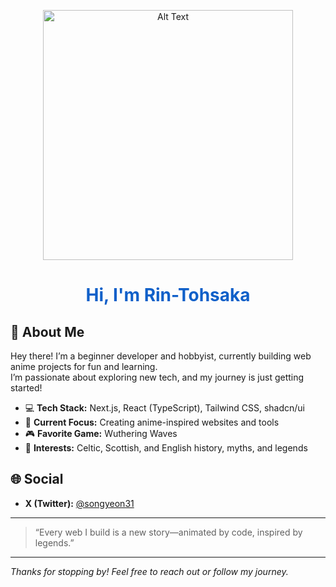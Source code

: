 <!--
Hi! Feel free to edit or update this README as your skills, projects, or interests grow!
-->
<p align="center">
  <img src="https://tenor.com/view/rin-fate-stay-night-sigh-anime-girl-rin-tohsaka-gif-12035887274724107717.gif" alt="Alt Text" width="400"/>
</p>

<h1 align="center" style="color:#1060c9;">
  Hi, I'm Rin-Tohsaka
</h1>

## 👋 About Me

Hey there! I’m a beginner developer and hobbyist, currently building web anime projects for fun and learning.  
I’m passionate about exploring new tech, and my journey is just getting started!

- 💻 **Tech Stack:** Next.js, React (TypeScript), Tailwind CSS, shadcn/ui
- 🌌 **Current Focus:** Creating anime-inspired websites and tools
- 🎮 **Favorite Game:** Wuthering Waves
- 🏰 **Interests:** Celtic, Scottish, and English history, myths, and legends

## 🌐 Social

- **X (Twitter):** [@songyeon31](https://twitter.com/songyeon31)  

---

> “Every web I build is a new story—animated by code, inspired by legends.”

---

_Thanks for stopping by! Feel free to reach out or follow my journey._
